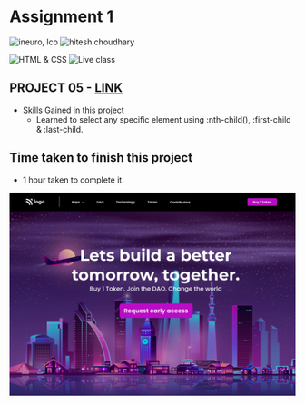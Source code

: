 # Assignment 1

![ineuro, lco](https://img.shields.io/badge/iNeuron-LCO-green)
![hitesh choudhary](https://img.shields.io/badge/Hitesh--Choudhary-Full--stack--JS--bootcamp-red)

![HTML & CSS](https://img.shields.io/badge/HTML-CSS-orange)
![Live class](https://img.shields.io/badge/LIVE--CLASS-PROJECT--5-lightgrey)

## PROJECT 05 - [LINK ](https://liveproj-05.netlify.app/)

-   Skills Gained in this project
    -   Learned to select any specific element using :nth-child(), :first-child & :last-child.

## Time taken to finish this project

-   1 hour taken to complete it.

![Desktop](./5.png)
